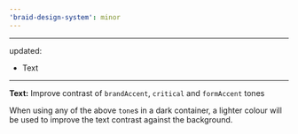 ```yaml
---
'braid-design-system': minor
---
```


---
updated:
  - Text
---

**Text:** Improve contrast of `brandAccent`, `critical` and `formAccent` tones

When using any of the above `tone`s in a dark container, a lighter colour will be used to improve the text contrast against the background.
